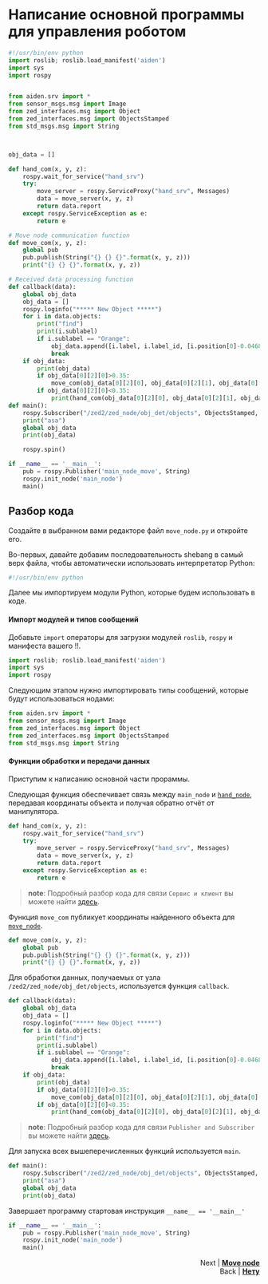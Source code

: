 # Написание основной программы для управления роботом

``` python
#!/usr/bin/env python
import roslib; roslib.load_manifest('aiden')
import sys
import rospy


from aiden.srv import *
from sensor_msgs.msg import Image
from zed_interfaces.msg import Object
from zed_interfaces.msg import ObjectsStamped
from std_msgs.msg import String



obj_data = []

def hand_com(x, y, z):
	rospy.wait_for_service("hand_srv")
	try: 
		move_server = rospy.ServiceProxy("hand_srv", Messages)
		data = move_server(x, y, z)
		return data.report
	except rospy.ServiceException as e:
		return e

# Move node communication function
def move_com(x, y, z):
	global pub
	pub.publish(String("{} {} {}".format(x, y, z)))
	print("{} {} {}".format(x, y, z))

# Received data processing function
def callback(data):
	global obj_data
	obj_data = []
	rospy.loginfo("***** New Object *****")
	for i in data.objects:
		print("find")
		print(i.sublabel)
		if i.sublabel == "Orange":
			obj_data.append([i.label, i.label_id, [i.position[0]-0.0468, i.position[1]+0.0585, i.position[2]], i.confidence, i.tracking_state ])
			break
	if obj_data:
		print(obj_data)
		if obj_data[0][2][0]>0.35:
			move_com(obj_data[0][2][0], obj_data[0][2][1], obj_data[0][2][2])
		if obj_data[0][2][0]<0.35:
			print(hand_com(obj_data[0][2][0], obj_data[0][2][1], obj_data[0][2][2]))
def main():
	rospy.Subscriber("/zed2/zed_node/obj_det/objects", ObjectsStamped, callback)
	print("asa")
	global obj_data
	print(obj_data)

	rospy.spin()

if __name__ == '__main__':
	pub = rospy.Publisher('main_node_move', String)
	rospy.init_node('main_node')
	main()

```

## Разбор кода

Создайте в выбранном вами редакторе файл `move_node.py` и откройте его.

Во-первых, давайте добавим последовательность shebang в самый верх файла, чтобы автоматически использовать интерпретатор Python:
``` python
#!/usr/bin/env python
```
Далее мы импортируем модули Python, которые будем использовать в коде.

#### Импорт модулей и типов сообщений

Добавьте `import` операторы для загрузки модулей `roslib`, `rospy` и манифеста вашего !!.

``` python
import roslib; roslib.load_manifest('aiden')
import sys
import rospy
```

Следующим этапом нужно импортировать типы сообщений, которые будут использоваться нодами:

``` python
from aiden.srv import *
from sensor_msgs.msg import Image
from zed_interfaces.msg import Object
from zed_interfaces.msg import ObjectsStamped
from std_msgs.msg import String
```

#### Функции обработки и передачи данных 
Приступим к написанию основной части прораммы.

Следующая функция обеспечивает связь между `main_node` и [`hand_node`](https://github.com/mook003/Triados/blob/main/code/nodes/hand_node.py), передавая координаты объекта и получая обратно отчёт от манипулятора.
``` python
def hand_com(x, y, z):
	rospy.wait_for_service("hand_srv")
	try: 
		move_server = rospy.ServiceProxy("hand_srv", Messages)
		data = move_server(x, y, z)
		return data.report
	except rospy.ServiceException as e:
		return e
```

> **note**: Подробный разбор кода для связи `Сервис и клиент` вы можете найти [здесь](service_and_client.md).

Функция `move_com` публикует координаты найденного объекта для [`move_node`](https://github.com/mook003/Triados/blob/main/code/nodes/move_node.py).

``` python
def move_com(x, y, z):
	global pub
	pub.publish(String("{} {} {}".format(x, y, z)))
	print("{} {} {}".format(x, y, z))
```

Для обработки данных, получаемых от узла `/zed2/zed_node/obj_det/objects`, используется функция `callback`.

``` python
def callback(data):
	global obj_data
	obj_data = []
	rospy.loginfo("***** New Object *****")
	for i in data.objects:
		print("find")
		print(i.sublabel)
		if i.sublabel == "Orange":
			obj_data.append([i.label, i.label_id, [i.position[0]-0.0468, i.position[1]+0.0585, i.position[2]], i.confidence, i.tracking_state ])
			break
	if obj_data:
		print(obj_data)
		if obj_data[0][2][0]>0.35:
			move_com(obj_data[0][2][0], obj_data[0][2][1], obj_data[0][2][2])
		if obj_data[0][2][0]<0.35:
			print(hand_com(obj_data[0][2][0], obj_data[0][2][1], obj_data[0][2][2]))
```
> **note**: Подробный разбор кода для связи `Publisher and Subscriber` вы можете найти [здесь](publisher_and_subscriber.md).

Для запуска всех вышеперечисленных функций используется `main`.
``` python
def main():
	rospy.Subscriber("/zed2/zed_node/obj_det/objects", ObjectsStamped, callback)
	print("asa")
	global obj_data
	print(obj_data)
```

Завершает программу стартовая инструкция `__name__ == '__main__'`
``` python
if __name__ == '__main__':
	pub = rospy.Publisher('main_node_move', String)
	rospy.init_node('main_node')
	main()
```

<p align="right">Next | <b><a href="move_node.md">Move node</a></b>
<br/>
Back | <b><a href="move_node.md">Нету</a></b></p>
